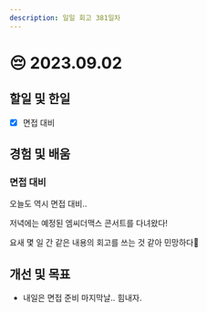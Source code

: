 ```yaml
---
description: 일일 회고 381일차
---
```


# 😔 2023.09.02

## 할일 및 한일&#x20;

* [x] 면접 대비&#x20;

## 경험 및 배움&#x20;

### 면접 대비&#x20;

오늘도 역시 면접 대비..

저녁에는 예정된 엠씨더맥스 콘서트를 다녀왔다!

요새 몇 일 간 같은 내용의 회고를 쓰는 것 같아 민망하다🤣

## 개선 및 목표&#x20;

* 내일은 면접 준비 마지막날.. 힘내자.&#x20;
